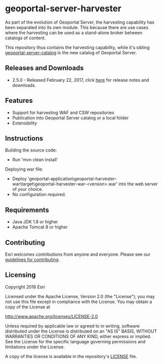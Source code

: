 # geoportal-server-harvester
As part of the evolution of Geoportal Server, the harvesting capability has been separated into its own module. This because there are use cases where the harvesting can be used as a stand-alone broker between catalogs of content. 

This repository thus contains the harvesting capability, while it's sibling [geoportal-server-catalog](https://github.com/Esri/geoportal-server-catalog) is the new catalog of Geoportal Server.

## Releases and Downloads
- 2.5.0 - Released February 22, 2017, click [here](https://github.com/Esri/geoportal-server-harvester/releases) for release notes and downloads.  

## Features

* Support for harvesting WAF and CSW repositories
* Publication into Geoportal Server catalog or a local folder
* Extensibility

## Instructions

Building the source code:

* Run 'mvn clean install'

Deploying war file:

* Deploy 'geoportal-application\geoportal-harvester-war\target\geoportal-harvester-war-&lt;version&gt;.war' into the web server of your choice.
* No configuration required.

## Requirements

* Java JDK 1.8 or higher
* Apache Tomcat 8 or higher

## Contributing

Esri welcomes contributions from anyone and everyone. Please see our [guidelines for contributing](https://github.com/esri/contributing).

## Licensing
Copyright 2016 Esri

Licensed under the Apache License, Version 2.0 (the "License");
you may not use this file except in compliance with the License.
You may obtain a copy of the License at

   http://www.apache.org/licenses/LICENSE-2.0

Unless required by applicable law or agreed to in writing, software
distributed under the License is distributed on an "AS IS" BASIS,
WITHOUT WARRANTIES OR CONDITIONS OF ANY KIND, either express or implied.
See the License for the specific language governing permissions and
limitations under the License.

A copy of the license is available in the repository's [LICENSE](LICENSE.txt) file.
